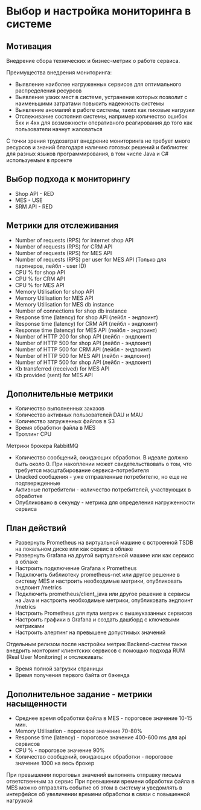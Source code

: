 # Выбор и настройка мониторинга в системе

## Мотивация

Внедрение сбора технических и бизнес-метрик о работе сервиса.

Преимущества внедрения мониторинга:
 - Выявление наиболее нагруженных сервисов для оптимального распределения ресурсов
 - Выявление узких мест в системе, устранение которых позволит с наименьшими затратами повысить надежность системы
 - Выявление аномалий в работе системы, таких как пиковые нагрузки
 - Отслеживание состояния системы, например количество ошибок 5xx и 4xx для возможности оперативного реагирования до того как пользователи начнут жаловаться

С точки зрения трудозатрат внедрение мониторинга не требует много ресурсов и знаний благодаря наличию готовых решений и библиотек для разных языков программирования,
в том числе Java и C# используемым в проекте 

## Выбор подхода к мониторингу

- Shop API - RED
- MES - USE
- SRM API - RED

## Метрики для отслеживания

- Number of requests (RPS) for internet shop API
- Number of requests (RPS) for CRM API
- Number of requests (RPS) for MES API
- Number of requests (RPS) per user for MES API (Только для партнеров, лейбл - user ID)
- CPU % for shop API 
- CPU % for CRM API 
- CPU % for MES API
- Memory Utilisation for shop API
- Memory Utilisation for MES API
- Memory Utilisation for MES db instance
- Number of connections for shop db instance
- Response time (latency) for shop API (лейбл - эндпоинт)
- Response time (latency) for CRM API (лейбл - эндпоинт)
- Response time (latency) for MES API (лейбл - эндпоинт)
- Number of HTTP 200 for shop API (лейбл - эндпоинт)
- Number of HTTP 500 for shop API (лейбл - эндпоинт)
- Number of HTTP 500 for CRM API (лейбл - эндпоинт)
- Number of HTTP 500 for MES API (лейбл - эндпоинт)
- Number of HTTP 500 for shop API (лейбл - эндпоинт)
- Kb transferred (received) for MES API
- Kb provided (sent) for MES API

## Дополнительные метрики

- Количество выполненных заказов
- Количество активных пользователей DAU и MAU
- Количество загруженных файлов в S3
- Время обработки файла в MES
- Тротлинг CPU

Метрики брокера RabbitMQ

- Количество сообщений, ожидающих обработки. В идеале должно быть около 0. При накоплении может свидетельствовать о том, что требуется масштабирование сервиса-потребителя
- Unacked сообщения - уже отправленные потребителю, но еще не подтвержденные
- Активные потребители - количество потребителей, участвующих в обработке
- Опубликовано в секунду - метрика для определения нагруженности сервиса

## План действий

- Развернуть Prometheus на виртуальной машине c встроенной TSDB на локальном диске или как сервис в облаке
- Развернуть Grafana на другой виртуальной машине или как сервисс в облаке
- Настроить подключение Grafana к Prometheus
- Подключить библиотеку prometheus-net или другое решение в систему MES и настроить необходимые метрики, опубликовать эндпоинт /metrics
- Подключить prometheus/client_java или другое решение в сервисы на Java и настроить необходимые метрики, опубликовать эндпоинт /metrics
- Настроить Prometheus для пула метрик с вышеуказанных сервисов
- Настроить графики в Grafana и создать дашборд с ключевыми метриками
- Настроить алертинг на превышене допустимых значений

Отдельным релизом после настройки метрик Backend-систем также внедрить монторинг клиентских сервисов с помощью подхода RUM (Real User Monitoring) и отслеживать:
- Время полной загрузки страницы
- Время получения первого байта от бэкенда

## Дополнительное задание - метрики насыщенности
- Среднее время обработки файла в MES - пороговое значение 10-15 мин.
- Memory Utilisation - пороговое значение 70-80%
- Response time (latency) - пороговое значение 400-600 ms для api сервисов
- CPU % - пороговое значение 90%
- Количество сообщений, ожидающих обработки - пороговое значение 1000 на весь брокер

При превышении пороговых значений выполнять отправку письма ответственным за сервис
При превышении времени обработки файла в MES можно отправлять событие об этом в систему и уведомлять в интерфейсе об увеличении времени обработки в связи с повышенной нагрузкой
